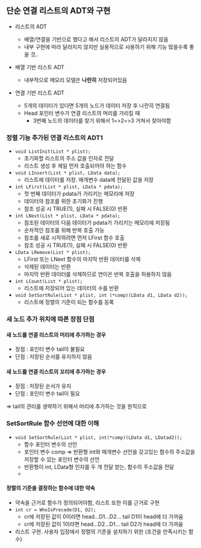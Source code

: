 ## 단순 연결 리스트의 ADT와 구현

- 리스트의 ADT

  - 배열/연결을 기반으로 했다고 해서 리스트의 ADT가 달라지지 않음
  - 내부 구현에 따라 달라지지 않지만 실용적으로 사용하기 위해 기능 많을수록 좋을 것..

- 배열 기반 리스트 ADT
  - 내부적으로 메모리 모델은 **나란히** 저장되어있음
- 연결 기반 리스트 ADT
  - 5개의 데이터가 있다면 5개의 노드가 데이터 저장 후 나란히 연결됨
  - Head 포인터 변수가 연결 리스트의 머리를 가리킬 때
    - 3번째 노드의 데이터를 찾기 위해서 1=>2=>3 거쳐서 찾아야함

### 정렬 기능 추가된 연결 리스트의 ADT1

- `void ListInit(List * plist);`
  - 초기화할 리스트의 주소 값을 인자로 전달
  - 리스트 생성 후 제일 먼저 호출되어야 하는 함수
- `void LInsert(List * plist, LData data);`
  - 리스트에 데이터를 저장. 매개변수 data에 전달된 값을 저장
- `int LFirst(List * plist, LData * pdata);`
  - 첫 번째 데이터가 pdata가 가리키는 메모리에 저장
  - 데이터의 참조를 위한 초기화가 진행
  - 참조 성공 시 TRUE(1), 실패 시 FALSE(0) 반환
- `int LNext(List * plist, LData * pdata);`
  - 참조된 데이터의 다음 데이터가 pdata가 가리키는 메모리에 저장됨
  - 순차적인 참조를 위해 반복 호출 가능
  - 참조를 새로 시작하려면 먼저 LFirst 함수 호출
  - 참조 성공 시 TRUE(1), 실패 시 FALSE(0) 반환
- `LData LRemove(List * plist);`
  - LFirst 또는 LNext 함수의 마지막 반환 데이터를 삭제
  - 삭제된 데이터는 반환
  - 마지막 반환 데이터를 삭제하므로 연이은 반복 호출을 허용하지 않음
- `int LCount(List * plist);`
  - 리스트에 저장되어 있는 데이터의 수를 반환
- `void SetSortRule(List * plist, int (*comp)(LData d1, LData d2));`
  - 리스트에 정렬의 기준이 되는 함수를 등록

### 새 노드 추가 위치에 따른 장점 단점

#### 새 노드를 연결 리스트의 머리에 추가하는 경우

- 장점 : 포인터 변수 tail이 불필요
- 단점 : 저장된 순서를 유지하지 않음

#### 새 노드를 연결 리스트의 꼬리에 추가하는 경우

- 장점 : 저장된 순서가 유지
- 단점 : 포인터 변수 tail이 필요

=> tail의 관리를 생략하기 위해서 머리에 추가하는 것을 원칙으로

### SetSortRule 함수 선언에 대한 이해

- `void SetSortRule(List * plist, int(*comp)(LData d1, LDatad2));`
  - 함수 포인터 변수의 선언
  - 포인터 변수 comp => 반환형 int와 매개변수 선언을 갖고있는 함수의 주소값을 저장할 수 있는 포인터 변수의 선언
  - 반환형이 int, LData형 인자를 두 개 전달 받는, 함수의 주소값을 전달
  -

#### 정렬의 기준을 결정하는 함수에 대한 약속

- 약속을 근거로 함수가 정의되어야함, 리스트 또한 이를 근거로 구현
- `int cr = WhoIsPrecede(D1, D2);`
  - cr에 저장된 값이 0이라면 head...D1...D2... tail D1이 head에 더 가까움
  - cr에 저장된 값이 1이라면 head...D2...D1... tail D2가 head에 더 가까움
- 리스트 구현. 사용자 입장에서 정렬의 기준을 설치하기 위한 (조건을 만족시키는 함수)
